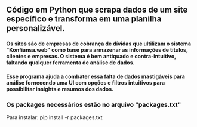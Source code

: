 ## Código em Python que scrapa dados de um site específico e transforma em uma planilha personalizável.

#### Os sites são de empresas de cobrança de dívidas que ultilizam o sistema "Konfiansa.web" como base para armazenar as informações de títulos, clientes e empresas. O sistema é bem antiquado e contra-intuitivo, faltando qualquer ferramenta de análise de dados.

#### Esse programa ajuda a combater essa falta de dados mastigáveis para análise fornecendo uma UI com opções e filtros intuitivos para possibilitar insights e resumos dos dados.

### Os packages necessários estão no arquivo "packages.txt"
Para instalar: pip install -r packages.txt




